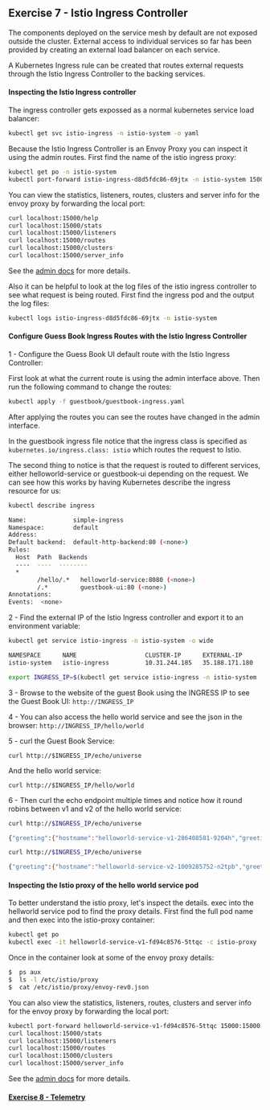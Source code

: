 ## Exercise 7 - Istio Ingress Controller

The components deployed on the service mesh by default are not exposed outside the cluster. External access to individual services so far has been provided by creating an external load balancer on each service.

A Kubernetes Ingress rule can be created that routes external requests through the Istio Ingress Controller to the backing services.

#### Inspecting the Istio Ingress controller

The ingress controller gets expossed as a normal kubernetes service load balancer:

```sh
kubectl get svc istio-ingress -n istio-system -o yaml
```

Because the Istio Ingress Controller is an Envoy Proxy you can inspect it using the admin routes.  First find the name of the istio ingress proxy:

```sh
kubectl get po -n istio-system
kubectl port-forward istio-ingress-d8d5fdc86-69jtx -n istio-system 15000:15000
```

You can view the statistics, listeners, routes, clusters and server info for the envoy proxy by forwarding the local port:

```sh
curl localhost:15000/help
curl localhost:15000/stats
curl localhost:15000/listeners
curl localhost:15000/routes
curl localhost:15000/clusters
curl localhost:15000/server_info
```

See the [admin docs](https://www.envoyproxy.io/docs/envoy/v1.5.0/operations/admin) for more details.


Also it can be helpful to look at the log files of the istio ingress controller to see what request is being routed.  First find the ingress pod and the output the log files:

```sh
kubectl logs istio-ingress-d8d5fdc86-69jtx -n istio-system
```

#### Configure Guess Book Ingress Routes with the Istio Ingress Controller

1 - Configure the Guess Book UI default route with the Istio Ingress Controller:

First look at what the current route is using the admin interface above.  Then run the following command to change the routes:

```sh
kubectl apply -f guestbook/guestbook-ingress.yaml
```

After applying the routes you can see the routes have changed in the admin interface.

In the guestbook ingress file notice that the ingress class is specified as   `kubernetes.io/ingress.class: istio` which routes the request to Istio.

The second thing to notice is that the request is routed to different services, either helloworld-service or guestbook-ui depending on the request. We can see how this works by having Kubernetes describe the ingress resource for us:

```sh
kubectl describe ingress

Name:             simple-ingress
Namespace:        default
Address:          
Default backend:  default-http-backend:80 (<none>)
Rules:
  Host  Path  Backends
  ----  ----  --------
  *     
        /hello/.*   helloworld-service:8080 (<none>)
        /.*         guestbook-ui:80 (<none>)
Annotations:
Events:  <none>

```

2 - Find the external IP of the Istio Ingress controller and export it to an environment variable:

```sh
kubectl get service istio-ingress -n istio-system -o wide

NAMESPACE      NAME                   CLUSTER-IP      EXTERNAL-IP      PORT(S)                       AGE
istio-system   istio-ingress          10.31.244.185   35.188.171.180   80:31920/TCP,443:32165/TCP    1h
```

```sh
export INGRESS_IP=$(kubectl get service istio-ingress -n istio-system --template="{{ range (index .status.loadBalancer.ingress 0) }}{{.}}{{ end }}")
```

3 - Browse to the website of the guest Book using the INGRESS IP to see the Guest Book UI: `http://INGRESS_IP`

4 - You can also access the hello world service and see the json in the browser:
`http://INGRESS_IP/hello/world`


5 - curl the Guest Book Service:
```
curl http://$INGRESS_IP/echo/universe
```

And the hello world service:
```
curl http://$INGRESS_IP/hello/world
```

6 - Then curl the echo endpoint multiple times and notice how it round robins between v1 and v2 of the hello world service:

```sh
curl http://$INGRESS_IP/echo/universe

{"greeting":{"hostname":"helloworld-service-v1-286408581-9204h","greeting":"Hello universe from helloworld-service-v1-286408581-9204h with 1.0","version":"1.0"},
```

```sh
curl http://$INGRESS_IP/echo/universe

{"greeting":{"hostname":"helloworld-service-v2-1009285752-n2tpb","greeting":"Hello universe from helloworld-service-v2-1009285752-n2tpb with 2.0","version":"2.0"}

```

#### Inspecting the Istio proxy of the hello world service pod

To better understand the istio proxy, let's inspect the details.  exec into the hellworld service pod to find the proxy details.  First find the full pod name and then exec into the istio-proxy container:

```sh
kubectl get po
kubectl exec -it helloworld-service-v1-fd94c8576-5ttqc -c istio-proxy  sh
```

Once in the container look at some of the envoy proxy details:

```sh
$  ps aux
$  ls -l /etc/istio/proxy
$  cat /etc/istio/proxy/envoy-rev0.json
```

You can also view the statistics, listeners, routes, clusters and server info for the envoy proxy by forwarding the local port:

```sh
kubectl port-forward helloworld-service-v1-fd94c8576-5ttqc 15000:15000
curl localhost:15000/stats
curl localhost:15000/listeners
curl localhost:15000/routes
curl localhost:15000/clusters
curl localhost:15000/server_info
```

See the [admin docs](https://www.envoyproxy.io/docs/envoy/v1.5.0/operations/admin) for more details.



#### [Exercise 8 - Telemetry](../exercise-8/README.md)
